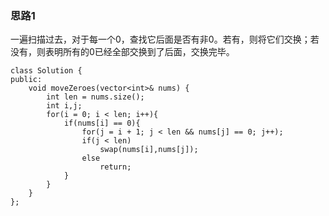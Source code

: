 ### 思路1  
一遍扫描过去，对于每一个0，查找它后面是否有非0。若有，则将它们交换；若没有，则表明所有的0已经全部交换到了后面，交换完毕。  
```
class Solution {
public:
    void moveZeroes(vector<int>& nums) {
        int len = nums.size();
        int i,j;
        for(i = 0; i < len; i++){
            if(nums[i] == 0){
                for(j = i + 1; j < len && nums[j] == 0; j++);
                if(j < len)
                    swap(nums[i],nums[j]);
                else
                    return;
            }
        }
    }
};
```


